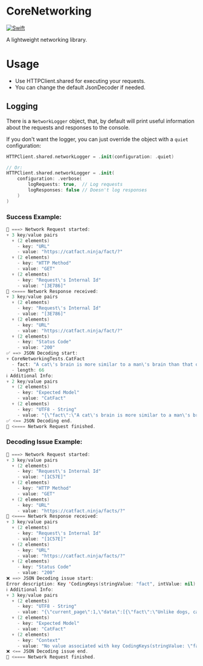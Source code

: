 # CoreNetworking

[![Swift](https://github.com/mdb1/CoreNetworking/actions/workflows/swift.yml/badge.svg)](https://github.com/mdb1/CoreNetworking/actions/workflows/swift.yml)

A lightweight networking library.

# Usage
* Use HTTPClient.shared for executing your requests.
* You can change the default JsonDecoder if needed.

## Logging 
There is a `NetworkLogger` object, that, by default will print useful information about the requests and responses to the console.

If you don't want the logger, you can just override the object with a `quiet` configuration:
```swift
HTTPClient.shared.networkLogger = .init(configuration: .quiet)

// Or:
HTTPClient.shared.networkLogger = .init(
    configuration: .verbose(
        logRequests: true,  // Log requests
        logResponses: false // Doesn't log responses
    )
)
```

### Success Example:

```swift
🛜 ===> Network Request started:
▿ 3 key/value pairs
  ▿ (2 elements)
    - key: "URL"
    - value: "https://catfact.ninja/fact/?"
  ▿ (2 elements)
    - key: "HTTP Method"
    - value: "GET"
  ▿ (2 elements)
    - key: "Request\'s Internal Id"
    - value: "[3E786]"
🛜 <==== Network Response received:
▿ 3 key/value pairs
  ▿ (2 elements)
    - key: "Request\'s Internal Id"
    - value: "[3E786]"
  ▿ (2 elements)
    - key: "URL"
    - value: "https://catfact.ninja/fact/?"
  ▿ (2 elements)
    - key: "Status Code"
    - value: "200"
✅ ==> JSON Decoding start:
▿ CoreNetworkingTests.CatFact
  - fact: "A cat\'s brain is more similar to a man\'s brain than that of a dog."
  - length: 66
ℹ️ Additional Info:
▿ 2 key/value pairs
  ▿ (2 elements)
    - key: "Expected Model"
    - value: "CatFact"
  ▿ (2 elements)
    - key: "UTF8 - String"
    - value: "{\"fact\":\"A cat\'s brain is more similar to a man\'s brain than that of a dog.\",\"length\":66}"
✅ <== JSON Decoding end.
🏁 <==== Network Request finished.
```

### Decoding Issue Example:

```swift
🛜 ===> Network Request started:
▿ 3 key/value pairs
  ▿ (2 elements)
    - key: "Request\'s Internal Id"
    - value: "[1C57E]"
  ▿ (2 elements)
    - key: "HTTP Method"
    - value: "GET"
  ▿ (2 elements)
    - key: "URL"
    - value: "https://catfact.ninja/facts/?"
🛜 <==== Network Response received:
▿ 3 key/value pairs
  ▿ (2 elements)
    - key: "Request\'s Internal Id"
    - value: "[1C57E]"
  ▿ (2 elements)
    - key: "URL"
    - value: "https://catfact.ninja/facts/?"
  ▿ (2 elements)
    - key: "Status Code"
    - value: "200"
❌ ==> JSON Decoding issue start:
Error description: Key 'CodingKeys(stringValue: "fact", intValue: nil)' not found
ℹ️ Additional Info:
▿ 3 key/value pairs
  ▿ (2 elements)
    - key: "UTF8 - String"
    - value: "{\"current_page\":1,\"data\":[{\"fact\":\"Unlike dogs, cats do not have a sweet tooth. Scientists believe this is due to a mutation in a key taste receptor.\",\"length\":114},{\"fact\":\"-}"
  ▿ (2 elements)
    - key: "Expected Model"
    - value: "CatFact"
  ▿ (2 elements)
    - key: "Context"
    - value: "No value associated with key CodingKeys(stringValue: \"fact\", intValue: nil) (\"fact\")."
❌ <== JSON Decoding issue end.
🏁 <==== Network Request finished.
```

